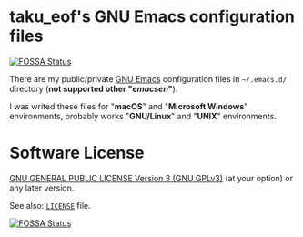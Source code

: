 # taku_eof's GNU Emacs configuration files

[![FOSSA Status](https://app.fossa.io/api/projects/git%2Bgithub.com%2Ftakueof%2F.emacs.d.svg?type=shield)](https://app.fossa.io/projects/git%2Bgithub.com%2Ftakueof%2F.emacs.d?ref=badge_shield)

There are my public/private [GNU Emacs](https://www.gnu.org/software/emacs/) configuration files in `~/.emacs.d/` directory (**not supported other "*emacsen*"**).

I was writed these files for "**macOS**" and "**Microsoft Windows**" environments, probably works "**GNU/Linux**" and "**UNIX**" environments.


# Software License

[GNU GENERAL PUBLIC LICENSE Version 3 (GNU GPLv3)](https://www.gnu.org/licenses/gpl-3.0) (at your option) or any later version.

See also: [`LICENSE`](/LICENSE) file.

[![FOSSA Status](https://app.fossa.io/api/projects/git%2Bgithub.com%2Ftakueof%2F.emacs.d.svg?type=large)](https://app.fossa.io/projects/git%2Bgithub.com%2Ftakueof%2F.emacs.d?ref=badge_large)
